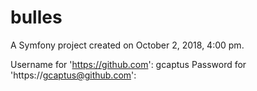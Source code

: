 bulles
======

A Symfony project created on October 2, 2018, 4:00 pm.

Username for 'https://github.com': gcaptus
Password for 'https://gcaptus@github.com': 
